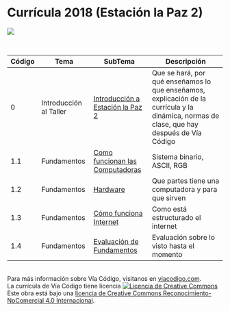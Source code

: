 # Currícula 2018 (Estación la Paz 2)

<p > <img src="https://viacodigo.com/wp-content/uploads/2017/11/viacodigo-main-logo.png" ></p>
<br>

| Código | Tema                   | SubTema                               | Descripción                                                                                                                                |
| ------ | ---------------------- | ------------------------------------- | ------------------------------------------------------------------------------------------------------------------------------------------ |
| 0      | Introducción al Taller | [Introducción a Estación la Paz 2](#) | Que se hará, por qué enseñamos lo que enseñamos, explicación de la currícula y la dinámica, normas de clase, que hay después de Vía Código |
| 1.1    | Fundamentos            | [Como funcionan las Computadoras](#)  | Sistema binario, ASCII, RGB                                                                                                                |  |
| 1.2    | Fundamentos            | [Hardware](#)                         | Que partes tiene una computadora y para que sirven                                                                                         |
| 1.3    | Fundamentos            | [Cómo funciona Internet](#)           | Como está estructurado el internet                                                                                                         |
| 1.4    | Fundamentos            | [Evaluación de Fundamentos](#)        | Evaluación sobre lo visto hasta el momento                                                                                                 |

<br>
Para más información sobre Vía Código, visitanos en <a href="https://www.viacodigo.com">viacodigo.com</a>.
<br>
La currícula de Vía Código tiene licencia <a rel="license" href="http://creativecommons.org/licenses/by-nc/4.0/"><img alt="Licencia de Creative Commons" style="border-width:0" src="https://i.creativecommons.org/l/by-nc/4.0/88x31.png" /></a><br />Este obra está bajo una <a rel="license" href="http://creativecommons.org/licenses/by-nc/4.0/">licencia de Creative Commons Reconocimiento-NoComercial 4.0 Internacional</a>.
